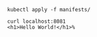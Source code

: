 ```
kubectl apply -f manifests/
```

```
curl localhost:8081                       
<h1>Hello World!</h1>%     
```

